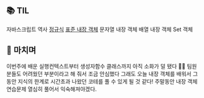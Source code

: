 <h2 id="📚-til">📚 TIL</h2>
<p>자바스크립트 역사
<a href="https://velog.io/@yoon_ji/JavaScript-%EC%A0%95%EA%B7%9C%EC%8B%9D">정규식</a>
<a href="https://velog.io/@yoon_ji/JavaScript-%ED%91%9C%EC%A4%80-%EB%82%B4%EC%9E%A5-%EA%B0%9D%EC%B2%B4-14bv4cae">표준 내장 객체</a>
문자열 내장 객체
배열 내장 객체
Set 객체</p>
<h2 id="💬-마치며">💬 마치며</h2>
<p>이번주에 배운 실행컨텍스트부터 생성자함수 클래스까지 아직 소화가 덜 됐다 😮‍💨 팀원 분들도 어려웠던 부분이라고 해 줘서 조금 안심했다
그래도 오늘 내장 객체를 배워서 그동안 지식의 한계로 시간초과 나왔던 코테를 풀 수 있게 될 것 같다! 주말동안 내장 객체 연습문제 열심히 풀어서 익숙해져야겠다.</p>